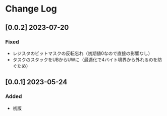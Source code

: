 # Change Log

## [0.0.2] 2023-07-20

### Fixed

- レジスタのビットマスクの反転忘れ（初期値0なので直接の影響なし）
- タスクのスタックをUBからUWに（最適化で4バイト境界から外れるのを防ぐため）

## [0.0.1] 2023-05-24

### Added

- 初版
